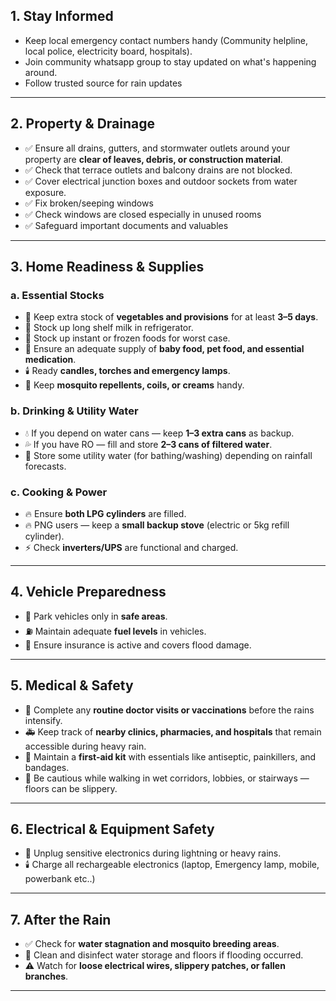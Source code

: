 ## 1. Stay Informed
- Keep local emergency contact numbers handy (Community helpline, local police, electricity board, hospitals).
- Join community whatsapp group to stay updated on what's happening around.
- Follow trusted source for rain updates

---

## 2. Property & Drainage
- ✅ Ensure all drains, gutters, and stormwater outlets around your property are **clear of leaves, debris, or construction material**.  
- ✅ Check that terrace outlets and balcony drains are not blocked.  
- ✅ Cover electrical junction boxes and outdoor sockets from water exposure.
- ✅ Fix broken/seeping windows
- ✅ Check windows are closed especially in unused rooms
- ✅ Safeguard important documents and valuables

---

## 3. Home Readiness & Supplies

### a. Essential Stocks
- 🥛 Keep extra stock of **vegetables and provisions** for at least **3–5 days**.
- 🥛 Stock up long shelf milk in refrigerator.  
- 🥛 Stock up instant or frozen foods for worst case.
- 💊 Ensure an adequate supply of **baby food, pet food, and essential medication**.  
- 🕯️ Ready **candles, torches and emergency lamps**.
- 🦟 Keep **mosquito repellents, coils, or creams** handy.  

### b. Drinking & Utility Water
- 💧 If you depend on water cans — keep **1–3 extra cans** as backup.  
- 💦 If you have RO — fill and store **2–3 cans of filtered water**.  
- 🚿 Store some utility water (for bathing/washing) depending on rainfall forecasts.

### c. Cooking & Power
- 🔥 Ensure **both LPG cylinders** are filled.  
- 🔥 PNG users — keep a **small backup stove** (electric or 5kg refill cylinder).  
- ⚡ Check **inverters/UPS** are functional and charged.

---

## 4. Vehicle Preparedness
- 🚗 Park vehicles only in **safe areas**. 
- ⛽ Maintain adequate **fuel levels** in vehicles.
- 🚗 Ensure insurance is active and covers flood damage.

---

## 5. Medical & Safety
- 🏥 Complete any **routine doctor visits or vaccinations** before the rains intensify.  
- 🚑 Keep track of **nearby clinics, pharmacies, and hospitals** that remain accessible during heavy rain.  
- 💉 Maintain a **first-aid kit** with essentials like antiseptic, painkillers, and bandages.  
- 👣 Be cautious while walking in wet corridors, lobbies, or stairways — floors can be slippery.

---

## 6. Electrical & Equipment Safety
- 🔌 Unplug sensitive electronics during lightning or heavy rains.
- 🕯️ Charge all rechargeable electronics (laptop, Emergency lamp, mobile, powerbank etc..)
---

## 7. After the Rain
- ✅ Check for **water stagnation and mosquito breeding areas**.  
- 🧽 Clean and disinfect water storage and floors if flooding occurred.  
- ⚠️ Watch for **loose electrical wires, slippery patches, or fallen branches**.

---
